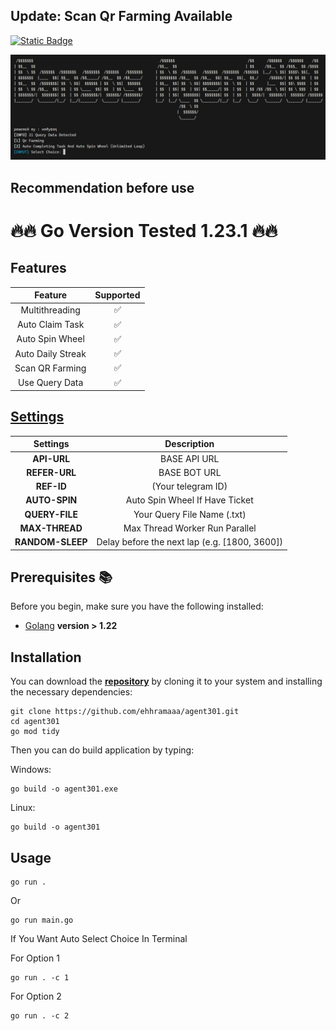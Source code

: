 ## Update: Scan Qr Farming Available

[![Static Badge](https://img.shields.io/badge/Telegram-Bot%20Link-Link?style=for-the-badge&logo=Telegram&logoColor=white&logoSize=auto&color=blue)](https://t.me/Agent301Bot/app?startapp=onetime5024522783)

![demo](https://raw.githubusercontent.com/ehhramaaa/agent301/refs/heads/main/assets/Screenshot_2.png)

## Recommendation before use

# 🔥🔥 Go Version Tested 1.23.1 🔥🔥

## Features

|      Feature      | Supported |
| :---------------: | :-------: |
|  Multithreading   |    ✅     |
|  Auto Claim Task  |    ✅     |
|  Auto Spin Wheel  |    ✅     |
| Auto Daily Streak |    ✅     |
|  Scan QR Farming  |    ✅     |
|  Use Query Data   |    ✅     |

## [Settings](https://github.com/ehhramaaa/agent301/blob/main/config.yml)

|     Settings     |                  Description                  |
| :--------------: | :-------------------------------------------: |
|   **API-URL**    |                 BASE API URL                  |
|  **REFER-URL**   |                 BASE BOT URL                  |
|    **REF-ID**    |              (Your telegram ID)               |
|  **AUTO-SPIN**   |        Auto Spin Wheel If Have Ticket         |
|  **QUERY-FILE**  |          Your Query File Name (.txt)          |
|  **MAX-THREAD**  |        Max Thread Worker Run Parallel         |
| **RANDOM-SLEEP** | Delay before the next lap (e.g. [1800, 3600]) |

## Prerequisites 📚

Before you begin, make sure you have the following installed:

- [Golang](https://go.dev/doc/install) **version > 1.22**

## Installation

You can download the [**repository**](https://github.com/ehhramaaa/agent301.git) by cloning it to your system and installing the necessary dependencies:

```shell
git clone https://github.com/ehhramaaa/agent301.git
cd agent301
go mod tidy
```

Then you can do build application by typing:

Windows:

```shell
go build -o agent301.exe
```

Linux:

```shell
go build -o agent301
```

## Usage
```shell
go run .
```
Or 
```shell
go run main.go
```

If You Want Auto Select Choice In Terminal

For Option 1
```shell
go run . -c 1
``` 

For Option 2
```shell
go run . -c 2
``` 